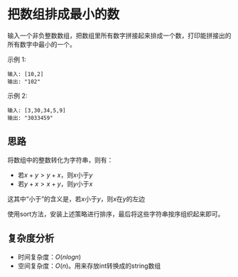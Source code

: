 # 把数组排成最小的数

输入一个非负整数数组，把数组里所有数字拼接起来排成一个数，打印能拼接出的所有数字中最小的一个。

 

示例 1:

```输入: [10,2]
输入: [10,2]
输出: "102"
```

示例 2:

```
输入: [3,30,34,5,9]
输出: "3033459"
```



## 思路

将数组中的整数转化为字符串，则有：

- 若$x+y>y+x$，则$x$小于$y$
- 若$y+x>x+y$，则$y$小于$x$

这其中“小于”的含义是，若$x$小于$y$，则$x$在$y$的左边

使用sort方法，安装上述策略进行排序，最后将这些字符串按序组织起来即可。



## 复杂度分析

- 时间复杂度：$O(nlogn)$
- 空间复杂度：$O(n)$。用来存放int转换成的string数组